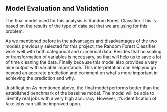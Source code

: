 ## Model Evaluation and Validation

The final model used for this analysis is Random Forest Classifier.  This is based on the results of the type of data set that we are using for this problem. 

As we mentioned before in the advantages and disadvantages of the two models previously selected for this project, the Random Forest Classifier work well with both categorical and numerical data. Besides that no scaling or transformation of variables is necessary, so that will help us to save a lot of time cleaning the data. Finally because this model also provides a very nice output with variable importance. This interpretation can help you go beyond an accurate prediction and comment on what's more important in achieving the prediction and why.

Justification
As mentioned above, the final model performs better than the established benchmark of the baseline model. The model will be able to identify real jobs with a very high accuracy. However, it’s identification of fake jobs can still be improved upon.

